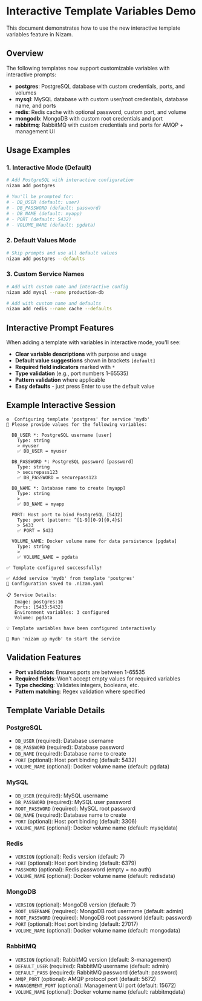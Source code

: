 # Interactive Template Variables Demo

This document demonstrates how to use the new interactive template variables feature in Nizam.

## Overview

The following templates now support customizable variables with interactive prompts:

- **postgres**: PostgreSQL database with custom credentials, ports, and volumes
- **mysql**: MySQL database with custom user/root credentials, database name, and ports  
- **redis**: Redis cache with optional password, custom port, and volume
- **mongodb**: MongoDB with custom root credentials and port
- **rabbitmq**: RabbitMQ with custom credentials and ports for AMQP + management UI

## Usage Examples

### 1. Interactive Mode (Default)
```bash
# Add PostgreSQL with interactive configuration
nizam add postgres

# You'll be prompted for:
# - DB_USER (default: user)
# - DB_PASSWORD (default: password) 
# - DB_NAME (default: myapp)
# - PORT (default: 5432)
# - VOLUME_NAME (default: pgdata)
```

### 2. Default Values Mode
```bash
# Skip prompts and use all default values
nizam add postgres --defaults
```

### 3. Custom Service Names
```bash
# Add with custom name and interactive config
nizam add mysql --name production-db

# Add with custom name and defaults
nizam add redis --name cache --defaults
```

## Interactive Prompt Features

When adding a template with variables in interactive mode, you'll see:

- **Clear variable descriptions** with purpose and usage
- **Default value suggestions** shown in brackets `[default]`
- **Required field indicators** marked with `*`
- **Type validation** (e.g., port numbers 1-65535)
- **Pattern validation** where applicable
- **Easy defaults** - just press Enter to use the default value

## Example Interactive Session

```
⚙️  Configuring template 'postgres' for service 'mydb'
📝 Please provide values for the following variables:

  DB_USER *: PostgreSQL username [user]
    Type: string
    > myuser
    ✅ DB_USER = myuser

  DB_PASSWORD *: PostgreSQL password [password]
    Type: string
    > securepass123
    ✅ DB_PASSWORD = securepass123

  DB_NAME *: Database name to create [myapp]
    Type: string
    > 
    ✅ DB_NAME = myapp

  PORT: Host port to bind PostgreSQL [5432]
    Type: port (pattern: ^[1-9][0-9]{0,4}$)
    > 5433
    ✅ PORT = 5433

  VOLUME_NAME: Docker volume name for data persistence [pgdata]
    Type: string
    > 
    ✅ VOLUME_NAME = pgdata

✅ Template configured successfully!

✅ Added service 'mydb' from template 'postgres'
📝 Configuration saved to .nizam.yaml

📋 Service Details:
   Image: postgres:16
   Ports: [5433:5432]
   Environment variables: 3 configured
   Volume: pgdata

💡 Template variables have been configured interactively

🚀 Run 'nizam up mydb' to start the service
```

## Validation Features

- **Port validation**: Ensures ports are between 1-65535
- **Required fields**: Won't accept empty values for required variables
- **Type checking**: Validates integers, booleans, etc.
- **Pattern matching**: Regex validation where specified

## Template Variable Details

### PostgreSQL
- `DB_USER` (required): Database username
- `DB_PASSWORD` (required): Database password  
- `DB_NAME` (required): Database name to create
- `PORT` (optional): Host port binding (default: 5432)
- `VOLUME_NAME` (optional): Docker volume name (default: pgdata)

### MySQL
- `DB_USER` (required): MySQL username
- `DB_PASSWORD` (required): MySQL user password
- `ROOT_PASSWORD` (required): MySQL root password
- `DB_NAME` (required): Database name to create
- `PORT` (optional): Host port binding (default: 3306)
- `VOLUME_NAME` (optional): Docker volume name (default: mysqldata)

### Redis
- `VERSION` (optional): Redis version (default: 7)
- `PORT` (optional): Host port binding (default: 6379)
- `PASSWORD` (optional): Redis password (empty = no auth)
- `VOLUME_NAME` (optional): Docker volume name (default: redisdata)

### MongoDB
- `VERSION` (optional): MongoDB version (default: 7)
- `ROOT_USERNAME` (required): MongoDB root username (default: admin)
- `ROOT_PASSWORD` (required): MongoDB root password (default: password)
- `PORT` (optional): Host port binding (default: 27017)
- `VOLUME_NAME` (optional): Docker volume name (default: mongodata)

### RabbitMQ
- `VERSION` (optional): RabbitMQ version (default: 3-management)
- `DEFAULT_USER` (required): RabbitMQ username (default: admin)
- `DEFAULT_PASS` (required): RabbitMQ password (default: password)
- `AMQP_PORT` (optional): AMQP protocol port (default: 5672)
- `MANAGEMENT_PORT` (optional): Management UI port (default: 15672)
- `VOLUME_NAME` (optional): Docker volume name (default: rabbitmqdata)
